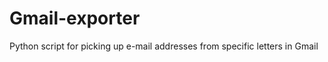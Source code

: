 Gmail-exporter
==============

Python script for picking up e-mail addresses from specific letters in Gmail